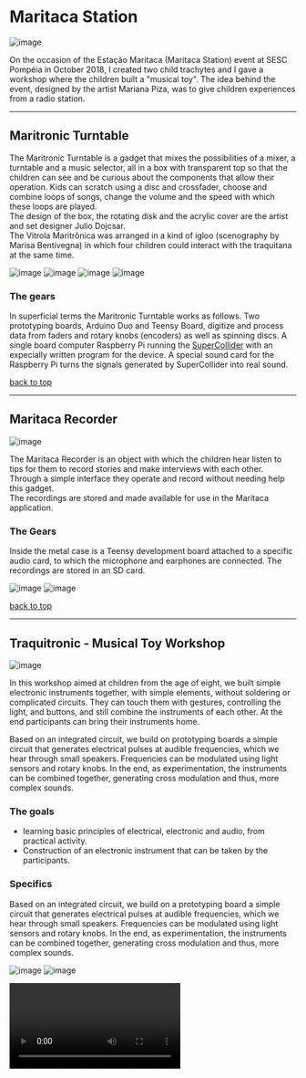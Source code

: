 # Maritaca Station

![image](./images/vm-00.jpg)

On the occasion of the Estação Maritaca (Maritaca Station) event at SESC Pompéia in October 2018, I created two child trachytes and I gave a workshop where the children built a "musical toy". The idea behind the event, designed by the artist Mariana Piza, was to give children experiences from a radio station.

---

## Maritronic Turntable

The Maritronic Turntable is a gadget that mixes the possibilities of a mixer, a turntable and a music selector, all in a box with transparent top so that the children can see and be curious about the components that allow their operation.
Kids can scratch using a disc and crossfader, choose and combine loops of songs, change the volume and the speed with which these loops are played.  
The design of the box, the rotating disk and the acrylic cover are the artist and set designer Julio Dojcsar.  
The Vitrola Maritrônica was arranged in a kind of igloo (scenography by Marisa Bentivegna) in which four children could interact with the traquitana at the same time.

![image](./images/vm-01.jpg)
![image](./images/vm-02.jpeg)
![image](./images/vm-04.jpeg)
![image](./images/vm-05.jpg)

### The gears

In superficial terms the Maritronic Turntable works as follows.
Two prototyping boards, Arduino Duo and Teensy Board, digitize and process data from faders and rotary knobs (encoders) as well as spinning discs.
A single board computer Raspberry Pi running the [SuperCollider](https://supercollider.github.io/ "audio server, IDE and programming language for sound synthesis and algorithmic composition") with an expecially written program for the device.
A special sound card for the Raspberry Pi turns the signals generated by SuperCollider into real sound.

[back to top](#maritaca-station)

---

## Maritaca Recorder

![image](./images/mr-00.jpg)

The Maritaca Recorder is an object with which the children hear listen to tips for them to record stories and make interviews with each other. Through a simple interface they operate and record without needing help this gadget.  
The recordings are stored and made available for use in the Maritaca application.

### The Gears

Inside the metal case is a Teensy development board attached to a specific audio card, to which the microphone and earphones are connected. The recordings are stored in an SD card.

![image](./images/mr-01.jpeg)
![image](./images/mr-02.jpg)

[back to top](#maritaca-station)

---

## Traquitronic - Musical Toy Workshop

![image](./images/mw-00.jpg)

In this workshop aimed at children from the age of eight, we built simple electronic instruments together, with simple elements, without soldering or complicated circuits. They can touch them with gestures, controlling the light, and buttons, and still combine the instruments of each other.
At the end participants can bring their instruments home.

Based on an integrated circuit, we build on prototyping boards a simple circuit that generates electrical pulses at audible frequencies, which we hear through small speakers. Frequencies can be modulated using light sensors and rotary knobs.
In the end, as experimentation, the instruments can be combined together, generating cross modulation and thus, more complex sounds.

### The goals

* learning basic principles of electrical, electronic and audio, from practical activity.
* Construction of an electronic instrument that can be taken by the participants.

### Specifics

Based on an integrated circuit, we build on a prototyping board a simple circuit that generates electrical pulses at audible frequencies, which we hear through small speakers. Frequencies can be modulated using light sensors and rotary knobs.
In the end, as experimentation, the instruments can be combined together, generating cross modulation and thus, more complex sounds.

![image](./images/mw-01.jpg)
![image](./images/mw-03.jpg)

<video style="max-width:100%;height:auto;" controls>
  <source src="./maritronica.mp4" type="video/mp4">
  Your browser does not support the video tag.
</video>
